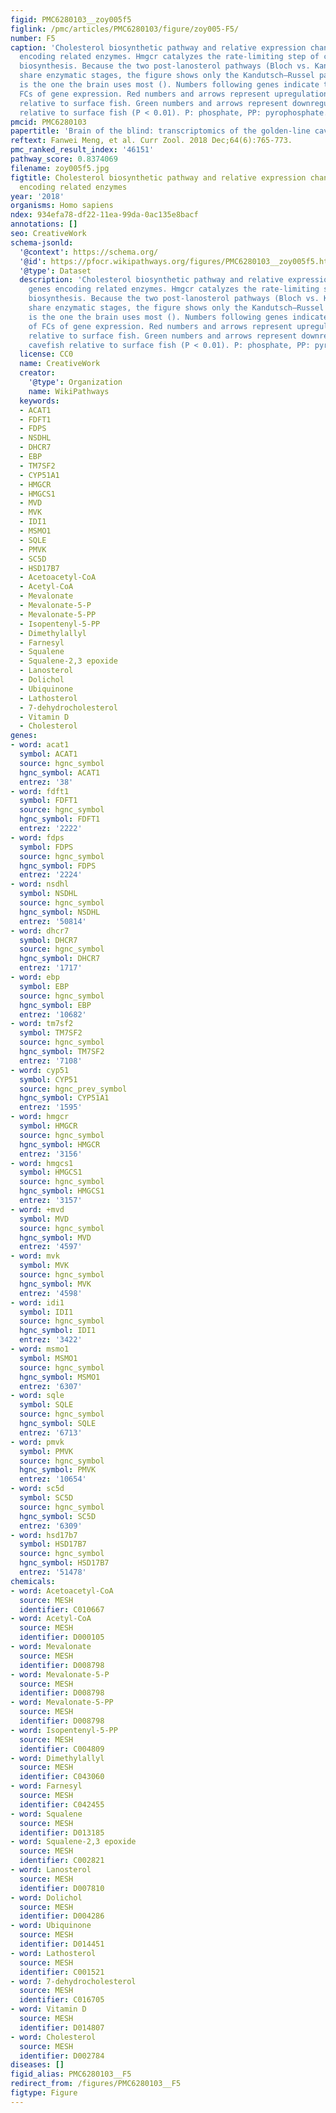 ```yaml
---
figid: PMC6280103__zoy005f5
figlink: /pmc/articles/PMC6280103/figure/zoy005-F5/
number: F5
caption: 'Cholesterol biosynthetic pathway and relative expression changes for genes
  encoding related enzymes. Hmgcr catalyzes the rate-limiting step of cholesterol
  biosynthesis. Because the two post-lanosterol pathways (Bloch vs. Kandutsch–Russell)
  share enzymatic stages, the figure shows only the Kandutsch–Russel pathway, which
  is the one the brain uses most (). Numbers following genes indicate the values of
  FCs of gene expression. Red numbers and arrows represent upregulation of cavefish
  relative to surface fish. Green numbers and arrows represent downregulation of cavefish
  relative to surface fish (P < 0.01). P: phosphate, PP: pyrophosphate.'
pmcid: PMC6280103
papertitle: 'Brain of the blind: transcriptomics of the golden-line cavefish brain.'
reftext: Fanwei Meng, et al. Curr Zool. 2018 Dec;64(6):765-773.
pmc_ranked_result_index: '46151'
pathway_score: 0.8374069
filename: zoy005f5.jpg
figtitle: Cholesterol biosynthetic pathway and relative expression changes for genes
  encoding related enzymes
year: '2018'
organisms: Homo sapiens
ndex: 934efa78-df22-11ea-99da-0ac135e8bacf
annotations: []
seo: CreativeWork
schema-jsonld:
  '@context': https://schema.org/
  '@id': https://pfocr.wikipathways.org/figures/PMC6280103__zoy005f5.html
  '@type': Dataset
  description: 'Cholesterol biosynthetic pathway and relative expression changes for
    genes encoding related enzymes. Hmgcr catalyzes the rate-limiting step of cholesterol
    biosynthesis. Because the two post-lanosterol pathways (Bloch vs. Kandutsch–Russell)
    share enzymatic stages, the figure shows only the Kandutsch–Russel pathway, which
    is the one the brain uses most (). Numbers following genes indicate the values
    of FCs of gene expression. Red numbers and arrows represent upregulation of cavefish
    relative to surface fish. Green numbers and arrows represent downregulation of
    cavefish relative to surface fish (P < 0.01). P: phosphate, PP: pyrophosphate.'
  license: CC0
  name: CreativeWork
  creator:
    '@type': Organization
    name: WikiPathways
  keywords:
  - ACAT1
  - FDFT1
  - FDPS
  - NSDHL
  - DHCR7
  - EBP
  - TM7SF2
  - CYP51A1
  - HMGCR
  - HMGCS1
  - MVD
  - MVK
  - IDI1
  - MSMO1
  - SQLE
  - PMVK
  - SC5D
  - HSD17B7
  - Acetoacetyl-CoA
  - Acetyl-CoA
  - Mevalonate
  - Mevalonate-5-P
  - Mevalonate-5-PP
  - Isopentenyl-5-PP
  - Dimethylallyl
  - Farnesyl
  - Squalene
  - Squalene-2,3 epoxide
  - Lanosterol
  - Dolichol
  - Ubiquinone
  - Lathosterol
  - 7-dehydrocholesterol
  - Vitamin D
  - Cholesterol
genes:
- word: acat1
  symbol: ACAT1
  source: hgnc_symbol
  hgnc_symbol: ACAT1
  entrez: '38'
- word: fdft1
  symbol: FDFT1
  source: hgnc_symbol
  hgnc_symbol: FDFT1
  entrez: '2222'
- word: fdps
  symbol: FDPS
  source: hgnc_symbol
  hgnc_symbol: FDPS
  entrez: '2224'
- word: nsdhl
  symbol: NSDHL
  source: hgnc_symbol
  hgnc_symbol: NSDHL
  entrez: '50814'
- word: dhcr7
  symbol: DHCR7
  source: hgnc_symbol
  hgnc_symbol: DHCR7
  entrez: '1717'
- word: ebp
  symbol: EBP
  source: hgnc_symbol
  hgnc_symbol: EBP
  entrez: '10682'
- word: tm7sf2
  symbol: TM7SF2
  source: hgnc_symbol
  hgnc_symbol: TM7SF2
  entrez: '7108'
- word: cyp51
  symbol: CYP51
  source: hgnc_prev_symbol
  hgnc_symbol: CYP51A1
  entrez: '1595'
- word: hmgcr
  symbol: HMGCR
  source: hgnc_symbol
  hgnc_symbol: HMGCR
  entrez: '3156'
- word: hmgcs1
  symbol: HMGCS1
  source: hgnc_symbol
  hgnc_symbol: HMGCS1
  entrez: '3157'
- word: +mvd
  symbol: MVD
  source: hgnc_symbol
  hgnc_symbol: MVD
  entrez: '4597'
- word: mvk
  symbol: MVK
  source: hgnc_symbol
  hgnc_symbol: MVK
  entrez: '4598'
- word: idi1
  symbol: IDI1
  source: hgnc_symbol
  hgnc_symbol: IDI1
  entrez: '3422'
- word: msmo1
  symbol: MSMO1
  source: hgnc_symbol
  hgnc_symbol: MSMO1
  entrez: '6307'
- word: sqle
  symbol: SQLE
  source: hgnc_symbol
  hgnc_symbol: SQLE
  entrez: '6713'
- word: pmvk
  symbol: PMVK
  source: hgnc_symbol
  hgnc_symbol: PMVK
  entrez: '10654'
- word: sc5d
  symbol: SC5D
  source: hgnc_symbol
  hgnc_symbol: SC5D
  entrez: '6309'
- word: hsd17b7
  symbol: HSD17B7
  source: hgnc_symbol
  hgnc_symbol: HSD17B7
  entrez: '51478'
chemicals:
- word: Acetoacetyl-CoA
  source: MESH
  identifier: C010667
- word: Acetyl-CoA
  source: MESH
  identifier: D000105
- word: Mevalonate
  source: MESH
  identifier: D008798
- word: Mevalonate-5-P
  source: MESH
  identifier: D008798
- word: Mevalonate-5-PP
  source: MESH
  identifier: D008798
- word: Isopentenyl-5-PP
  source: MESH
  identifier: C004809
- word: Dimethylallyl
  source: MESH
  identifier: C043060
- word: Farnesyl
  source: MESH
  identifier: C042455
- word: Squalene
  source: MESH
  identifier: D013185
- word: Squalene-2,3 epoxide
  source: MESH
  identifier: C002821
- word: Lanosterol
  source: MESH
  identifier: D007810
- word: Dolichol
  source: MESH
  identifier: D004286
- word: Ubiquinone
  source: MESH
  identifier: D014451
- word: Lathosterol
  source: MESH
  identifier: C001521
- word: 7-dehydrocholesterol
  source: MESH
  identifier: C016705
- word: Vitamin D
  source: MESH
  identifier: D014807
- word: Cholesterol
  source: MESH
  identifier: D002784
diseases: []
figid_alias: PMC6280103__F5
redirect_from: /figures/PMC6280103__F5
figtype: Figure
---
```

